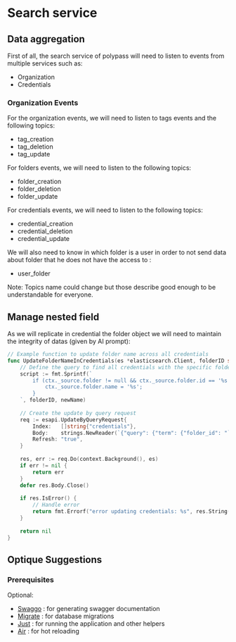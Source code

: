 # Search service

## Data aggregation

First of all, the search service of polypass will need to listen to events from
multiple services such as:

- Organization
- Credentials


### Organization Events

For the organization events, we will need to listen to tags events and the following topics:

- tag_creation
- tag_deletion
- tag_update

For folders events, we will need to listen to the following topics:

- folder_creation
- folder_deletion
- folder_update

For credentials events, we will need to listen to the following topics:

- credential_creation
- credential_deletion
- credential_update


We will also need to know in which folder is a user in order to not send data about folder that he does not have the access to :

- user_folder

Note: Topics name could change but those describe good enough to be understandable for everyone.

## Manage nested field

As we will replicate in credential the folder object we will need to maintain the integrity of datas (given by AI prompt):

```go
// Example function to update folder name across all credentials
func UpdateFolderNameInCredentials(es *elasticsearch.Client, folderID string, newName string) error {
    // Define the query to find all credentials with the specific folder_id
    script := fmt.Sprintf(`
        if (ctx._source.folder != null && ctx._source.folder.id == '%s') {
            ctx._source.folder.name = '%s';
        }
    `, folderID, newName)
    
    // Create the update by query request
    req := esapi.UpdateByQueryRequest{
        Index:   []string{"credentials"},
        Body:    strings.NewReader(`{"query": {"term": {"folder_id": "` + folderID + `"}}, "script": {"source": "` + script + `"}}`),
        Refresh: "true",
    }
    
    res, err := req.Do(context.Background(), es)
    if err != nil {
        return err
    }
    defer res.Body.Close()
    
    if res.IsError() {
        // Handle error
        return fmt.Errorf("error updating credentials: %s", res.String())
    }
    
    return nil
}
```


## Optique Suggestions

### Prerequisites

Optional:

- [Swaggo](https://github.com/swaggo/swag) : for generating swagger documentation
- [Migrate](https://github.com/golang-migrate/migrate) : for database migrations
- [Just](https://github.com/casey/just) : for running the application and other helpers
- [Air](https://github.com/cosmtrek/air) : for hot reloading
